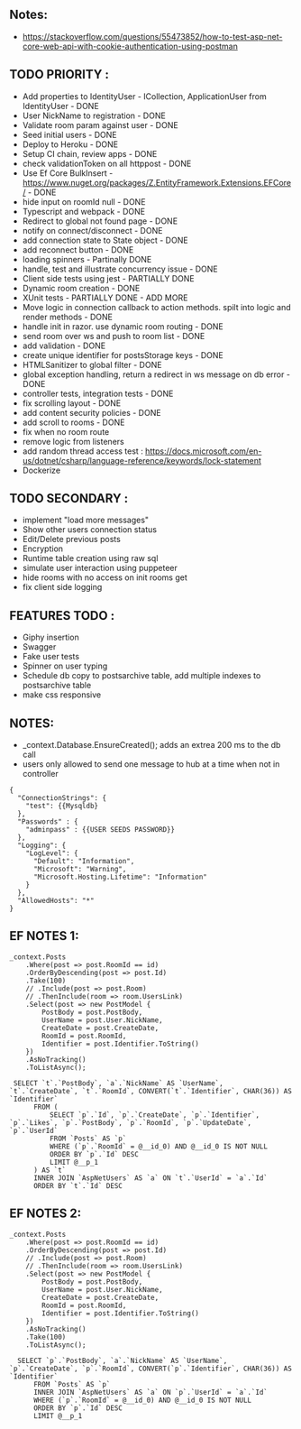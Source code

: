 ## Notes:
- https://stackoverflow.com/questions/55473852/how-to-test-asp-net-core-web-api-with-cookie-authentication-using-postman


## TODO PRIORITY :
- Add properties to IdentityUser - ICollection<UserRoom>, ApplicationUser from IdentityUser - DONE
- User NickName to registration - DONE
- Validate room param against user - DONE
- Seed initial users - DONE
- Deploy to Heroku - DONE
- Setup CI chain, review apps - DONE
- check validationToken on all httppost - DONE
- Use Ef Core BulkInsert - https://www.nuget.org/packages/Z.EntityFramework.Extensions.EFCore/ - DONE
- hide input on roomId null - DONE
- Typescript and webpack - DONE
- Redirect to global not found page - DONE
- notify on connect/disconnect - DONE
- add connection state to State object - DONE
- add reconnect button - DONE
- loading spinners - Partinally DONE
- handle, test and illustrate concurrency issue - DONE
- Client side tests using jest - PARTIALLY DONE
- Dynamic room creation - DONE
- XUnit tests - PARTIALLY DONE - ADD MORE
- Move logic in connection callback to action methods. spilt into logic and render methods - DONE
- handle init in razor. use dynamic room routing - DONE
- send room over ws and push to room list - DONE
- add validation - DONE 
- create unique identifier for postsStorage keys - DONE
- HTMLSanitizer to global filter - DONE
- global exception handling, return a redirect in ws message on db error - DONE
- controller tests, integration tests - DONE
- fix scrolling layout - DONE
- add content security policies - DONE
- add scroll to rooms - DONE
- fix when no room route
- remove logic from listeners
- add random thread access test : https://docs.microsoft.com/en-us/dotnet/csharp/language-reference/keywords/lock-statement
- Dockerize



## TODO SECONDARY : 
- implement "load more messages"
- Show other users connection status
- Edit/Delete previous posts
- Encryption
- Runtime table creation using raw sql
- simulate user interaction using puppeteer
- hide rooms with no access on init rooms get
- fix client side logging

## FEATURES TODO : 
- Giphy insertion
- Swagger
- Fake user tests
- Spinner on user typing
- Schedule db copy to postsarchive table, add multiple indexes to postsarchive table
- make css responsive

## NOTES:
- _context.Database.EnsureCreated(); adds an extrea 200 ms to the db call
- users only allowed to send one message to hub at a time when not in controller

```
{
  "ConnectionStrings": {
    "test": {{Mysqldb}
  },
  "Passwords" : {
    "adminpass" : {{USER SEEDS PASSWORD}}
  },
  "Logging": {
    "LogLevel": {
      "Default": "Information",
      "Microsoft": "Warning",
      "Microsoft.Hosting.Lifetime": "Information"
    }
  },
  "AllowedHosts": "*"
}
```
## EF NOTES 1:

```
_context.Posts
    .Where(post => post.RoomId == id)
    .OrderByDescending(post => post.Id)
    .Take(100)
    // .Include(post => post.Room)
    // .ThenInclude(room => room.UsersLink)
    .Select(post => new PostModel { 
        PostBody = post.PostBody, 
        UserName = post.User.NickName, 
        CreateDate = post.CreateDate,
        RoomId = post.RoomId,
        Identifier = post.Identifier.ToString()
    })
    .AsNoTracking()
    .ToListAsync();

 SELECT `t`.`PostBody`, `a`.`NickName` AS `UserName`, `t`.`CreateDate`, `t`.`RoomId`, CONVERT(`t`.`Identifier`, CHAR(36)) AS `Identifier`
      FROM (
          SELECT `p`.`Id`, `p`.`CreateDate`, `p`.`Identifier`, `p`.`Likes`, `p`.`PostBody`, `p`.`RoomId`, `p`.`UpdateDate`, `p`.`UserId`
          FROM `Posts` AS `p`
          WHERE (`p`.`RoomId` = @__id_0) AND @__id_0 IS NOT NULL
          ORDER BY `p`.`Id` DESC
          LIMIT @__p_1
      ) AS `t`
      INNER JOIN `AspNetUsers` AS `a` ON `t`.`UserId` = `a`.`Id`
      ORDER BY `t`.`Id` DESC
```
## EF NOTES 2: 
```
_context.Posts
    .Where(post => post.RoomId == id)
    .OrderByDescending(post => post.Id)
    // .Include(post => post.Room)
    // .ThenInclude(room => room.UsersLink)
    .Select(post => new PostModel { 
        PostBody = post.PostBody, 
        UserName = post.User.NickName, 
        CreateDate = post.CreateDate,
        RoomId = post.RoomId,
        Identifier = post.Identifier.ToString()
    })
    .AsNoTracking()
    .Take(100)
    .ToListAsync();

  SELECT `p`.`PostBody`, `a`.`NickName` AS `UserName`, `p`.`CreateDate`, `p`.`RoomId`, CONVERT(`p`.`Identifier`, CHAR(36)) AS `Identifier`
      FROM `Posts` AS `p`
      INNER JOIN `AspNetUsers` AS `a` ON `p`.`UserId` = `a`.`Id`
      WHERE (`p`.`RoomId` = @__id_0) AND @__id_0 IS NOT NULL
      ORDER BY `p`.`Id` DESC
      LIMIT @__p_1
```
